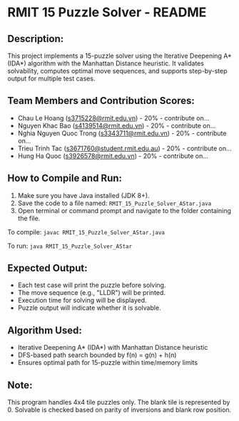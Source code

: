 RMIT 15 Puzzle Solver - README
==============================

Description:
-------------------------------------
This project implements a 15-puzzle solver using the Iterative Deepening A* (IDA*) algorithm with the Manhattan Distance heuristic. It validates solvability, computes optimal move sequences, and supports step-by-step output for multiple test cases.

Team Members and Contribution Scores:
-------------------------------------
- Chau Le Hoang (s3715228@rmit.edu.vn)           - 20% - contribute on...
- Nguyen Khac Bao (s4139514@rmit.edu.vn)         - 20% - contribute on...
- Nghia Nguyen Quoc Trong (s3343711@rmit.edu.vn) - 20% - contribute on...
- Trieu Trinh Tac (s3671760@student.rmit.edu.au) - 20% - contribute on...
- Hung Ha Quoc (s3926578@rmit.edu.vn)            - 20% - contribute on...

How to Compile and Run:
------------------------
1. Make sure you have Java installed (JDK 8+).
2. Save the code to a file named: `RMIT_15_Puzzle_Solver_AStar.java`
3. Open terminal or command prompt and navigate to the folder containing the file.

To compile:
`javac RMIT_15_Puzzle_Solver_AStar.java`

To run:
`java RMIT_15_Puzzle_Solver_AStar`

Expected Output:
----------------
- Each test case will print the puzzle before solving.
- The move sequence (e.g., "LLDR") will be printed.
- Execution time for solving will be displayed.
- Puzzle output will indicate whether it is solvable.

Algorithm Used:
---------------
- Iterative Deepening A* (IDA*) with Manhattan Distance heuristic
- DFS-based path search bounded by f(n) = g(n) + h(n)
- Ensures optimal path for 15-puzzle within time/memory limits

Note:
-----
This program handles 4x4 tile puzzles only. The blank tile is represented by 0.
Solvable is checked based on parity of inversions and blank row position.
